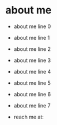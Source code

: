 # about me

- about me line 0

- about me line 1

- about me line 2

- about me line 3

- about me line 4

- about me line 5

- about me line 6

- about me line 7

- reach me at:
